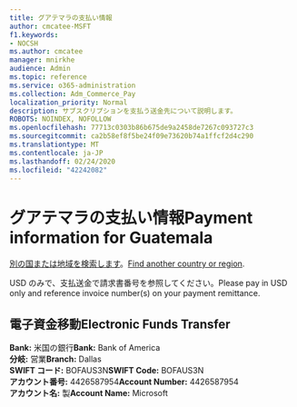 ```yaml
---
title: グアテマラの支払い情報
author: cmcatee-MSFT
f1.keywords:
- NOCSH
ms.author: cmcatee
manager: mnirkhe
audience: Admin
ms.topic: reference
ms.service: o365-administration
ms.collection: Adm_Commerce_Pay
localization_priority: Normal
description: サブスクリプションを支払う送金先について説明します。
ROBOTS: NOINDEX, NOFOLLOW
ms.openlocfilehash: 77713c0303b86b675de9a2458de7267c093727c3
ms.sourcegitcommit: ca2b58ef8f5be24f09e73620b74a1ffcf2d4c290
ms.translationtype: MT
ms.contentlocale: ja-JP
ms.lasthandoff: 02/24/2020
ms.locfileid: "42242082"
---
```

# <a name="payment-information-for-guatemala"></a><span data-ttu-id="0cc12-103">グアテマラの支払い情報</span><span class="sxs-lookup"><span data-stu-id="0cc12-103">Payment information for Guatemala</span></span>

<span data-ttu-id="0cc12-104">[別の国または地域を検索します](../billing-and-payments/pay-for-your-subscription.md)。</span><span class="sxs-lookup"><span data-stu-id="0cc12-104">[Find another country or region](../billing-and-payments/pay-for-your-subscription.md).</span></span>

<span data-ttu-id="0cc12-105">USD のみで、支払送金で請求書番号を参照してください。</span><span class="sxs-lookup"><span data-stu-id="0cc12-105">Please pay in USD only and reference invoice number(s) on your payment remittance.</span></span>

## <a name="electronic-funds-transfer"></a><span data-ttu-id="0cc12-106">電子資金移動</span><span class="sxs-lookup"><span data-stu-id="0cc12-106">Electronic Funds Transfer</span></span>

<span data-ttu-id="0cc12-107">**Bank:** 米国の銀行</span><span class="sxs-lookup"><span data-stu-id="0cc12-107">**Bank:** Bank of America</span></span>  
<span data-ttu-id="0cc12-108">**分岐:** 営業</span><span class="sxs-lookup"><span data-stu-id="0cc12-108">**Branch:** Dallas</span></span>  
<span data-ttu-id="0cc12-109">**SWIFT コード:** BOFAUS3N</span><span class="sxs-lookup"><span data-stu-id="0cc12-109">**SWIFT Code:** BOFAUS3N</span></span>  
<span data-ttu-id="0cc12-110">**アカウント番号:** 4426587954</span><span class="sxs-lookup"><span data-stu-id="0cc12-110">**Account Number:** 4426587954</span></span>  
<span data-ttu-id="0cc12-111">**アカウント名:** 製</span><span class="sxs-lookup"><span data-stu-id="0cc12-111">**Account Name:** Microsoft</span></span>  